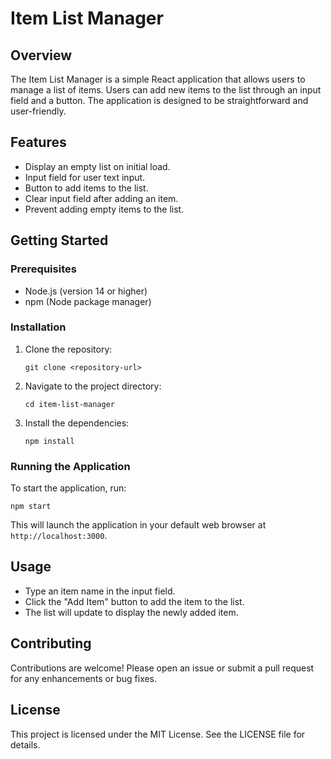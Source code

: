 # Item List Manager

## Overview
The Item List Manager is a simple React application that allows users to manage a list of items. Users can add new items to the list through an input field and a button. The application is designed to be straightforward and user-friendly.

## Features
- Display an empty list on initial load.
- Input field for user text input.
- Button to add items to the list.
- Clear input field after adding an item.
- Prevent adding empty items to the list.

## Getting Started

### Prerequisites
- Node.js (version 14 or higher)
- npm (Node package manager)

### Installation
1. Clone the repository:
   ```
   git clone <repository-url>
   ```
2. Navigate to the project directory:
   ```
   cd item-list-manager
   ```
3. Install the dependencies:
   ```
   npm install
   ```

### Running the Application
To start the application, run:
```
npm start
```
This will launch the application in your default web browser at `http://localhost:3000`.

## Usage
- Type an item name in the input field.
- Click the "Add Item" button to add the item to the list.
- The list will update to display the newly added item.

## Contributing
Contributions are welcome! Please open an issue or submit a pull request for any enhancements or bug fixes.

## License
This project is licensed under the MIT License. See the LICENSE file for details.